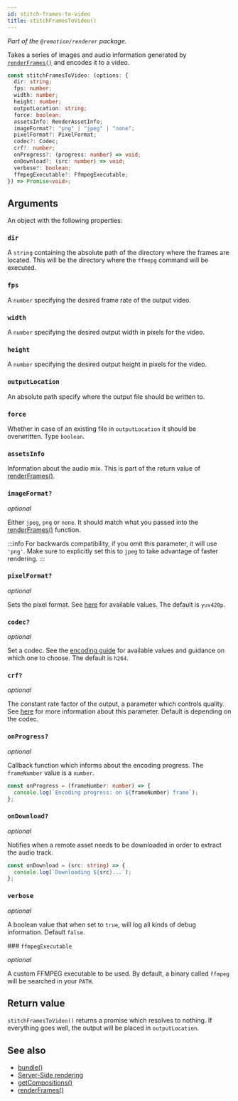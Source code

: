 ```yaml
---
id: stitch-frames-to-video
title: stitchFramesToVideo()
---
```


_Part of the `@remotion/renderer` package._

Takes a series of images and audio information generated by [`renderFrames()`](/docs/render-frames) and encodes it to a video.

```ts
const stitchFramesToVideo: (options: {
  dir: string;
  fps: number;
  width: number;
  height: number;
  outputLocation: string;
  force: boolean;
  assetsInfo: RenderAssetInfo;
  imageFormat?: "png" | "jpeg" | "none";
  pixelFormat?: PixelFormat;
  codec?: Codec;
  crf?: number;
  onProgress?: (progress: number) => void;
  onDownload?: (src: number) => void;
  verbose?: boolean;
  ffmpegExecutable?: FfmpegExecutable;
}) => Promise<void>;
```

## Arguments

An object with the following properties:

### `dir`

A `string` containing the absolute path of the directory where the frames are located. This will be the directory where the `ffmepg` command will be executed.

### `fps`

A `number` specifying the desired frame rate of the output video.

### `width`

A `number` specifying the desired output width in pixels for the video.

### `height`

A `number` specifying the desired output height in pixels for the video.

### `outputLocation`

An absolute path specify where the output file should be written to.

### `force`

Whether in case of an existing file in `outputLocation` it should be overwritten. Type `boolean`.

### `assetsInfo`

Information about the audio mix. This is part of the return value of [renderFrames()](/docs/render-frames#return-value).

### `imageFormat?`

_optional_

Either `jpeg`, `png` or `none`. It should match what you passed into the [renderFrames()](/docs/render-frames#imageformat) function.

:::info
For backwards compatibility, if you omit this parameter, it will use `'png'`. Make sure to explicitly set this to `jpeg` to take advantage of faster rendering.
:::

### `pixelFormat?`

_optional_

Sets the pixel format. See [here](/docs/config#setpixelformat) for available values. The default is `yuv420p`.

### `codec?`

_optional_

Set a codec. See the [encoding guide](/docs/encoding) for available values and guidance on which one to choose. The default is `h264`.

### `crf?`

_optional_

The constant rate factor of the output, a parameter which controls quality. See [here](/docs/config#setcrf) for more information about this parameter. Default is depending on the codec.

### `onProgress?`

_optional_

Callback function which informs about the encoding progress. The `frameNumber` value is a `number`.

```ts twoslash
const onProgress = (frameNumber: number) => {
  console.log(`Encoding progress: on ${frameNumber} frame`);
};
```

### `onDownload?`

_optional_

Notifies when a remote asset needs to be downloaded in order to extract the audio track.

```ts twoslash
const onDownload = (src: string) => {
  console.log(`Downloading ${src}...`);
};
```

### `verbose`

_optional_

A boolean value that when set to `true`, will log all kinds of debug information. Default `false`.

### `ffmpegExecutable`

_optional_

A custom FFMPEG executable to be used. By default, a binary called `ffmpeg` will be searched in your `PATH`.

## Return value

`stitchFramesToVideo()` returns a promise which resolves to nothing. If everything goes well, the output will be placed in `outputLocation`.

## See also

- [bundle()](/docs/bundle)
- [Server-Side rendering](/docs/ssr)
- [getCompositions()](/docs/get-compositions)
- [renderFrames()](/docs/render-frames)
